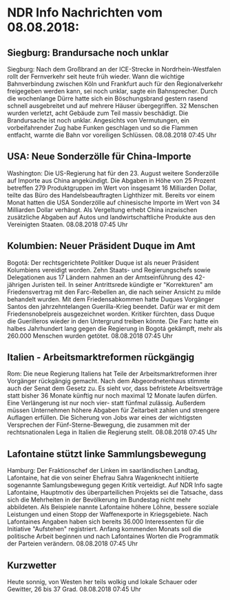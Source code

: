 # NDR Info Nachrichten vom 08.08.2018:


## Siegburg: Brandursache noch unklar
Siegburg: Nach dem Großbrand an der ICE-Strecke in Nordrhein-Westfalen rollt der Fernverkehr seit heute früh wieder. Wann die wichtige Bahnverbindung zwischen Köln und Frankfurt auch für den Regionalverkehr freigegeben werden kann, sei noch unklar, sagte ein Bahnsprecher. Durch die wochenlange Dürre hatte sich ein Böschungsbrand gestern rasend schnell ausgebreitet und auf mehrere Häuser übergegriffen. 32 Menschen wurden verletzt, acht Gebäude zum Teil massiv beschädigt. Die Brandursache ist noch unklar. Angesichts von Vermutungen, ein vorbeifahrender Zug habe Funken geschlagen und so die Flammen entfacht, warnte die Bahn vor voreiligen Schlüssen. 08.08.2018 07:45 Uhr 

## USA: Neue Sonderzölle für China-Importe
Washington: Die US-Regierung hat für den 23. August weitere Sonderzölle auf Importe aus China angekündigt. Die Abgaben in Höhe von 25 Prozent betreffen 279 Produktgruppen im Wert von insgesamt 16 Milliarden Dollar, teilte das Büro des Handelsbeauftragten Lighthizer mit. Bereits vor einem Monat hatten die USA Sonderzölle auf chinesische Importe im Wert von 34 Milliarden Dollar verhängt. Als Vergeltung erhebt China inzwischen zusätzliche Abgaben auf Autos und landwirtschaftliche Produkte aus den Vereinigten Staaten. 08.08.2018 07:45 Uhr 

## Kolumbien: Neuer Präsident Duque im Amt
Bogotá: 	Der rechtsgerichtete Politiker Duque ist als neuer Präsident Kolumbiens vereidigt worden. Zehn Staats- und Regierungschefs sowie Delegationen aus 17 Ländern nahmen an der Amtseinführung des 42-jährigen Juristen teil. In seiner Antrittsrede kündigte er "Korrekturen" am Friedensvertrag mit den Farc-Rebellen an, die nach seiner Ansicht zu milde behandelt wurden. Mit dem Friedensabkommen hatte Duques Vorgänger Santos den jahrzehntelangen Guerilla-Krieg beendet. Dafür war er mit dem Friedensnobelpreis ausgezeichnet worden. Kritiker fürchten, dass Duque die Guerilleros wieder in den Untergrund treiben könnte. Die Farc hatte ein halbes Jahrhundert lang gegen die Regierung in Bogotá gekämpft, mehr als 260.000 Menschen wurden getötet. 08.08.2018 07:45 Uhr 

## Italien - Arbeitsmarktreformen rückgängig
Rom: Die neue Regierung Italiens hat Teile der Arbeitsmarktreformen ihrer Vorgänger rückgängig gemacht. Nach dem Abgeordnetenhaus stimmte auch der Senat dem Gesetz zu. Es sieht vor, dass befristete Arbeitsverträge statt bisher 36 Monate künftig nur noch maximal 12 Monate laufen dürfen. Eine Verlängerung ist nur noch vier- statt fünfmal zulässig. Außerdem müssen Unternehmen höhere Abgaben für Zeitarbeit zahlen und strengere Auflagen erfüllen. Die Sicherung von Jobs war eines der wichtigsten Versprechen der Fünf-Sterne-Bewegung, die zusammen mit der rechtsnationalen Lega in Italien die Regierung stellt. 08.08.2018 07:45 Uhr 

## Lafontaine stützt linke Sammlungsbewegung
Hamburg: Der Fraktionschef der Linken im saarländischen Landtag, Lafontaine, hat die von seiner Ehefrau Sahra Wagenknecht initiierte sogenannte Samlungsbewegung gegen Kritik verteidigt. Auf NDR Info sagte Lafontaine, Hauptmotiv des überparteilichen Projekts sei die Tatsache, dass sich die Mehrheiten in der Bevölkerung im Bundestag nicht mehr abbildeten. Als Beispiele nannte Lafontaine höhere Löhne, bessere soziale Leistungen und einen Stopp der Waffenexporte in Kriegsgebiete. Nach Lafontaines Angaben haben sich bereits 36.000 Interessenten für die Initiative "Aufstehen" registriert. Anfang kommenden Monats soll die politische Arbeit beginnen und nach Lafontaines Worten die Programmatik der Parteien verändern. 08.08.2018 07:45 Uhr 

## Kurzwetter
Heute sonnig, von Westen her teils wolkig und lokale Schauer oder Gewitter, 26 bis 37 Grad. 08.08.2018 07:45 Uhr 
